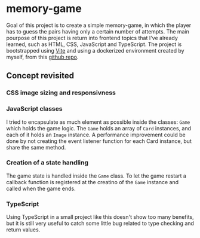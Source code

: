 # memory-game

Goal of this project is to create a simple memory-game, in which the player has to guess the pairs having only a certain number of attempts. The main pourpose of this project is return into frontend topics that I've already learned, such as HTML, CSS, JavaScript and TypeScript. The project is bootstrapped using [Vite](https://vitejs.dev/) and using a dockerized environment created by myself, from this [github repo](https://github.com/ncasteln/vite-boilerplate/).

## Concept revisited
### CSS image sizing and responsivness

### JavaScript classes
I tried to encapsulate as much element as possible inside the classes: `Game` which holds the game logic. The `Game` holds an array of `Card` instances, and each of it holds an `Image` instance. A performance improvement could be done by not creating the event listener function for each Card instance, but share the same method.

### Creation of a state handling
The game state is handled inside the `Game` class. To let the game restart a callback function is registered at the creatino of the `Game` instance and called when the game ends.

### TypeScript
Using TypeScript in a small project like this doesn't show too many benefits, but it is still very useful to catch some little bug related to type checking and return values.
